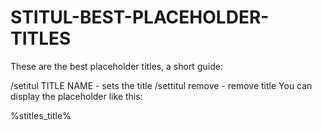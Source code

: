# STITUL-BEST-PLACEHOLDER-TITLES

These are the best placeholder titles, a short guide:


/setitul TITLE NAME - sets the title
/settitul remove - remove title
You can display the placeholder like this:


%stitles_title%
